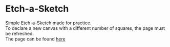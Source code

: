 # Etch-a-Sketch
Simple Etch-a-Sketch made for practice.<br>
To declare a new canvas with a different number of squares, the page must be refreshed.<br>
The page can be found [here](https://tiagohudler.github.io/Etch-a-Sketch/)
